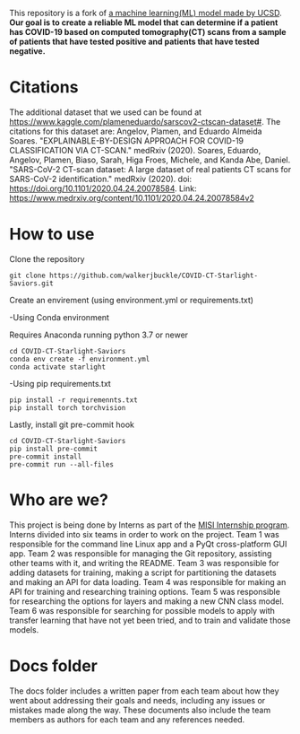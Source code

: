 This repository is a fork of [a machine learning(ML) model made by UCSD](https://github.com/UCSD-AI4H/COVID-CT).
**Our goal is to create a reliable ML model that can determine if a patient has COVID-19 based on computed tomography(CT) scans from a sample of patients that have tested positive and patients that have tested negative.**

# Citations

The additional dataset that we used can be found at https://www.kaggle.com/plameneduardo/sarscov2-ctscan-dataset#. The citations for this dataset are:
Angelov, Plamen, and Eduardo Almeida Soares. "EXPLAINABLE-BY-DESIGN APPROACH FOR COVID-19 CLASSIFICATION VIA CT-SCAN." medRxiv (2020).
Soares, Eduardo, Angelov, Plamen, Biaso, Sarah, Higa Froes, Michele, and Kanda Abe, Daniel. "SARS-CoV-2 CT-scan dataset: A large dataset of real patients CT scans for SARS-CoV-2 identification." medRxiv (2020). doi: https://doi.org/10.1101/2020.04.24.20078584.
Link:
https://www.medrxiv.org/content/10.1101/2020.04.24.20078584v2

# How to use

Clone the repository

```
git clone https://github.com/walkerjbuckle/COVID-CT-Starlight-Saviors.git
```
Create an envirement (using environment.yml or requirements.txt)

-Using Conda environment

Requires Anaconda running python 3.7 or newer

```
cd COVID-CT-Starlight-Saviors
conda env create -f environment.yml
conda activate starlight
```

-Using pip requirements.txt

```
pip install -r requiremennts.txt
pip install torch torchvision
```

Lastly, install git pre-commit hook

```
cd COVID-CT-Starlight-Saviors
pip install pre-commit
pre-commit install
pre-commit run --all-files
```

# Who are we?
This project is being done by Interns as part of the [MISI Internship program](https://www.misiacademy.tech/). Interns divided into six teams in order to work on the project. Team 1 was responsible for the command line Linux app and a PyQt cross-platform GUI app. Team 2 was responsible for managing the Git repository, assisting other teams with it, and writing the README. Team 3 was responsible for adding datasets for training, making a script for partitioning the datasets and making an API for data loading. Team 4 was responsible for making an API for training and researching training options. Team 5 was responsible for researching the options for layers and making a new CNN class model. Team 6 was responsible for searching for possible models to apply with transfer learning that have not yet been tried, and to train and validate those models.

# Docs folder
The docs folder includes a written paper from each team about how they went about addressing their goals and needs, including any issues or mistakes made along the way. These documents also include the team members as authors for each team and any references needed. 
